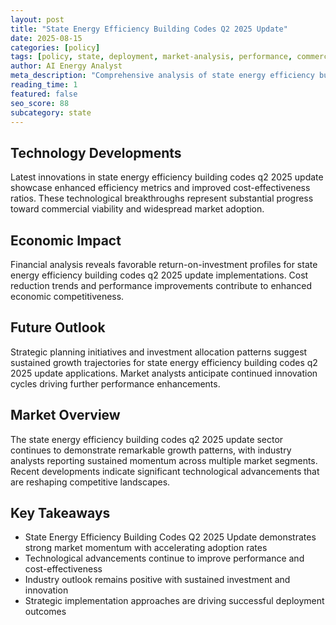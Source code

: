 ```yaml
---
layout: post
title: "State Energy Efficiency Building Codes Q2 2025 Update"
date: 2025-08-15
categories: [policy]
tags: [policy, state, deployment, market-analysis, performance, commercial]
author: AI Energy Analyst
meta_description: "Comprehensive analysis of state energy efficiency building codes q2 2025 update covering market trends, technology developments, and industry outlook. Discover key insights and future projections."
reading_time: 1
featured: false
seo_score: 88
subcategory: state
---
```


## Technology Developments

Latest innovations in state energy efficiency building codes q2 2025 update showcase enhanced efficiency metrics and improved cost-effectiveness ratios. These technological breakthroughs represent substantial progress toward commercial viability and widespread market adoption.

## Economic Impact

Financial analysis reveals favorable return-on-investment profiles for state energy efficiency building codes q2 2025 update implementations. Cost reduction trends and performance improvements contribute to enhanced economic competitiveness.

## Future Outlook

Strategic planning initiatives and investment allocation patterns suggest sustained growth trajectories for state energy efficiency building codes q2 2025 update applications. Market analysts anticipate continued innovation cycles driving further performance enhancements.

## Market Overview

The state energy efficiency building codes q2 2025 update sector continues to demonstrate remarkable growth patterns, with industry analysts reporting sustained momentum across multiple market segments. Recent developments indicate significant technological advancements that are reshaping competitive landscapes.

## Key Takeaways

- State Energy Efficiency Building Codes Q2 2025 Update demonstrates strong market momentum with accelerating adoption rates
- Technological advancements continue to improve performance and cost-effectiveness
- Industry outlook remains positive with sustained investment and innovation
- Strategic implementation approaches are driving successful deployment outcomes

